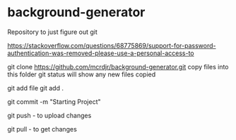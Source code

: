 # background-generator

Repository to just figure out git 

https://stackoverflow.com/questions/68775869/support-for-password-authentication-was-removed-please-use-a-personal-access-to

git clone https://github.com/mcrdjr/background-generator.git
copy files into this folder
git status will show any new files copied

git add file 
git add .

git commit -m "Starting Project"

git push - to upload changes

git pull - to get changes


